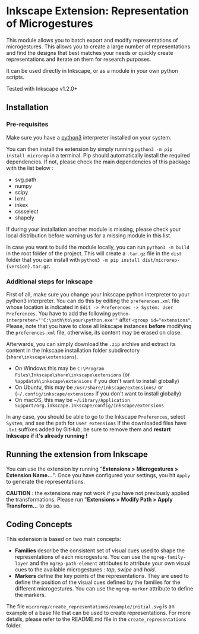# Inkscape Extension: Representation of Microgestures

This module allows you to batch export and modify representations of microgestures.
This allows you to create a large number of representations and find the designs that best matches your needs or quickly create representations and iterate on them for research purposes. 

It can be used directly in Inkscape, or as a module in your own python scripts. 

Tested with Inkscape v1.2.0+

## Installation
### Pre-requisites

Make sure you have a [python3](https://www.python.org/downloads/) interpreter installed on your system.

You can then install the extension by simply running `python3 -m pip install microrep` in a terminal. Pip should automatically install the required dependencies. If not, please check the main dependencies of this package with the list below :
- svg.path
- numpy
- scipy
- lxml
- inkex
- cssselect
- shapely

If during your installation another module is missing, please check your local distribution before warning us for a missing module in this list.

In case you want to build the module locally, you can run `python3 -m build` in the root folder of the project. This will create a `.tar.gz` file in the `dist` folder that you can install with `python3 -m pip install dist/microrep-{version}.tar.gz`.

### Additional steps for Inkscape

First of all, make sure you change your Inkscape python interpreter to your python3 interpreter. You can do this by editing the `preferences.xml` file whose location is indicated in `Edit -> Preferences -> System: User Preferences`.
You have to add the following `python-interpreter="'C:\path\to\your\python.exe'"` after `<group id="extensions"`. Please, note that you have to close all Inkscape instances **before** modifying the `preferences.xml` file, otherwise, its content may be erased on close.

Afterwards, you can simply download the `.zip` archive and extract its content in the Inkscape installation folder subdirectory (`share\inkscape\extensions`).

- On Windows this may be `C:\Program Files\Inkscape\share\inkscape\extensions` (or `%appdata%\inkscape\extensions` if you don't want to install globally)
- On Ubuntu, this may be `/usr/share/inkscape/extensions/` or (`~/.config/inkscape/extensions` if you don't want to install globally)
- On macOS, this may be `~/Library/Application Support/org.inkscape.Inkscape/config/inkscape/extensions`

In any case, you should be able to go to the Inkscape `Preferences`, select `System`, and see the path for `User extensions`
If the downloaded files have `.txt` suffixes added by GitHub, be sure to remove them and
**restart Inkscape if it's already running !**

## Running the extension from Inkscape
You can use the extension by running "**Extensions > Microgestures > Extension Name...**". Once you have configured your settings, you hit `Apply` to generate the representations. 

**CAUTION** : the extensions may not work if you have not previously applied the transformations. Please run "**Extensions > Modify Path > Apply Transform...** to do so.

## Coding Concepts 

This extension is based on two main concepts:
* **Families** describe the consistent set of visual cues used to shape the representations of each microgesture. You can use the `mgrep-family-layer` and the `mgrep-path-element` attributes to attribute your own visual cues to the available microgestures : *tap*, *swipe* and *hold*.
* **Markers** define the key points of the representations. They are used to define the position of the visual cues defined by the families for the different microgestures. You can use the `mgrep-marker` attribute to define the markers.

The file `microrep/create_representations/example/initial.svg` is an example of a base file that can be used to create representations. For more details, please refer to the README.md file in the `create_representations` folder.